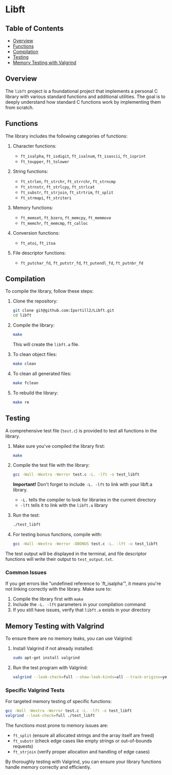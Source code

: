 # Libft

## Table of Contents
- [Overview](#overview)
- [Functions](#functions)
- [Compilation](#compilation)
- [Testing](#testing)
- [Memory Testing with Valgrind](#memory-testing-with-valgrind)

## Overview

The `libft` project is a foundational project that implements a personal C library with various standard functions and additional utilities. The goal is to deeply understand how standard C functions work by implementing them from scratch.

## Functions

The library includes the following categories of functions:

1. Character functions:
   - `ft_isalpha`, `ft_isdigit`, `ft_isalnum`, `ft_isascii`, `ft_isprint`
   - `ft_toupper`, `ft_tolower`

2. String functions:
   - `ft_strlen`, `ft_strchr`, `ft_strrchr`, `ft_strncmp`
   - `ft_strnstr`, `ft_strlcpy`, `ft_strlcat`
   - `ft_substr`, `ft_strjoin`, `ft_strtrim`, `ft_split`
   - `ft_strmapi`, `ft_striteri`

3. Memory functions:
   - `ft_memset`, `ft_bzero`, `ft_memcpy`, `ft_memmove`
   - `ft_memchr`, `ft_memcmp`, `ft_calloc`

4. Conversion functions:
   - `ft_atoi`, `ft_itoa`

5. File descriptor functions:
   - `ft_putchar_fd`, `ft_putstr_fd`, `ft_putendl_fd`, `ft_putnbr_fd`



## Compilation

To compile the library, follow these steps:

1. Clone the repository:
   ```bash
   git clone git@github.com:Iportill2/Libft.git
   cd libft
   ```

2. Compile the library:
   ```bash
   make
   ```
   This will create the `libft.a` file.



3. To clean object files:
   ```bash
   make clean
   ```

4. To clean all generated files:
   ```bash
   make fclean
   ```

5. To rebuild the library:
   ```bash
   make re
   ```

## Testing

A comprehensive test file (`test.c`) is provided to test all functions in the library.

1. Make sure you've compiled the library first:
   ```bash
   make
   ```

2. Compile the test file with the library:
   ```bash
   gcc -Wall -Wextra -Werror test.c -L. -lft -o test_libft
   ```
   
   **Important!** Don't forget to include `-L. -lft` to link with your libft.a library.
   - `-L.` tells the compiler to look for libraries in the current directory
   - `-lft` tells it to link with the `libft.a` library

3. Run the test:
   ```bash
   ./test_libft
   ```

4. For testing bonus functions, compile with:
   ```bash
   gcc -Wall -Wextra -Werror -DBONUS test.c -L. -lft -o test_libft
   ```

The test output will be displayed in the terminal, and file descriptor functions will write their output to `test_output.txt`.

### Common Issues

If you get errors like "undefined reference to `ft_isalpha'", it means you're not linking correctly with the library. Make sure to:

1. Compile the library first with `make`
2. Include the `-L. -lft` parameters in your compilation command
3. If you still have issues, verify that `libft.a` exists in your directory

## Memory Testing with Valgrind

To ensure there are no memory leaks, you can use Valgrind:

1. Install Valgrind if not already installed:
   ```bash
   sudo apt-get install valgrind
   ```

2. Run the test program with Valgrind:
   ```bash
   valgrind --leak-check=full --show-leak-kinds=all --track-origins=yes ./test_libft
   ```

### Specific Valgrind Tests

For targeted memory testing of specific functions:

```bash
gcc -Wall -Wextra -Werror test.c -L. -lft -o test_libft
valgrind --leak-check=full ./test_libft
```

The functions most prone to memory issues are:
- `ft_split` (ensure all allocated strings and the array itself are freed)
- `ft_substr` (check edge cases like empty strings or out-of-bounds requests)
- `ft_strjoin` (verify proper allocation and handling of edge cases)


By thoroughly testing with Valgrind, you can ensure your library functions handle memory correctly and efficiently.
